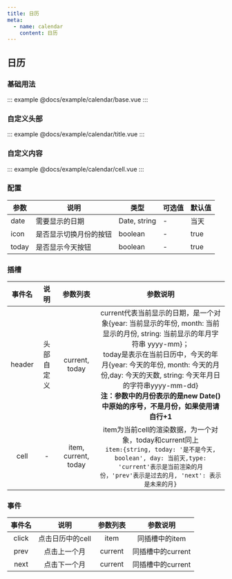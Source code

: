```yaml
---
title: 日历
meta:
  - name: calendar
    content: 日历
---
```


## 日历

### 基础用法

::: example
@docs/example/calendar/base.vue
:::

### 自定义头部

::: example
@docs/example/calendar/title.vue
:::

### 自定义内容

::: example
@docs/example/calendar/cell.vue
:::

### 配置

| 参数 | 说明     | 类型              | 可选值 | 默认值 |
| ---- | -------- | ----------------- | ------ | ------ |
| date | 需要显示的日期 | Date, string | - | 当天 |
| icon | 是否显示切换月份的按钮 | boolean | - | true |
| today | 是否显示今天按钮 | boolean | - | true |

### 插槽

事件名 | 说明 | 参数列表 | 参数说明
:-: | :-: | :-: | :-:
header | 头部自定义 | current, today | current代表当前显示的日期，是一个对象{year: 当前显示的年份, month: 当前显示的月份, string: 当前显示的年月字符串 yyyy-mm}；<br> today是表示在当前日历中，今天的年月{year: 今天的年份, month: 今天的月份,day: 今天的天数, string: 今天年月日的字符串yyyy-mm-dd}<br>__注：参数中的月份表示的是new Date()中原始的序号，不是月份，如果使用请自行+1__
cell | - | item, current, today | item为当前cell的渲染数据，为一个对象，today和current同上<br>```item:{string, today: '是不是今天, boolean', day: 当前天,type: 'current'表示是当前渲染的月份，'prev'表示是过去的月, 'next': 表示是未来的月}```

### 事件

事件名 | 说明 | 参数列表 | 参数说明
:-: | :-: | :-: | :-:
click | 点击日历中的cell | item | 同插槽中的item
prev | 点击上一个月 | current | 同插槽中的current
next | 点击下一个月 | current | 同插槽中的current

